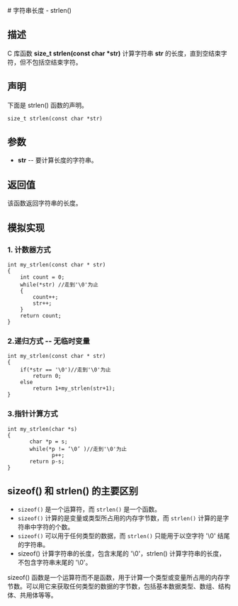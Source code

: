 ﻿﻿# 字符串长度 - strlen()

## 描述

C 库函数 **size_t strlen(const char \*str)** 计算字符串 **str** 的长度，直到空结束字符，但不包括空结束字符。

## 声明

下面是 strlen() 函数的声明。

```
size_t strlen(const char *str)
```

## 参数

- **str** -- 要计算长度的字符串。

## 返回值

该函数返回字符串的长度。



## 模拟实现

### 1. 计数器方式

```
int my_strlen(const char * str)
{
    int count = 0; 
    while(*str) //走到'\0'为止
    {
        count++;
        str++;
    }
    return count;
}
```

### 2.递归方式 -- 无临时变量

```
int my_strlen(const char * str)
{
    if(*str == '\0')//走到'\0'为止
        return 0;
    else
        return 1+my_strlen(str+1);
}
```

### 3.指针计算方式

```
int my_strlen(char *s)
{
       char *p = s; 
       while(*p != ‘\0’ )//走到'\0'为止
              p++; 
       return p-s;
}
```



## sizeof() 和 strlen() 的主要区别

- `sizeof()` 是一个运算符，而 `strlen()` 是一个函数。
- `sizeof()` 计算的是变量或类型所占用的内存字节数，而 `strlen()` 计算的是字符串中字符的个数。
- `sizeof()` 可以用于任何类型的数据，而 `strlen()` 只能用于以空字符 '\0' 结尾的字符串。
- sizeof() 计算字符串的长度，包含末尾的 '\0'，strlen() 计算字符串的长度，不包含字符串末尾的 '\0'。

sizeof() 函数是一个运算符而不是函数，用于计算一个类型或变量所占用的内存字节数。可以用它来获取任何类型的数据的字节数，包括基本数据类型、数组、结构体、共用体等等。
